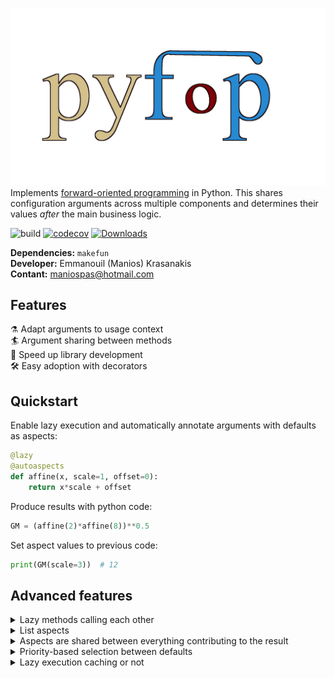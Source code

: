 ![pyfop](docs/logo.png)
Implements 
[forward-oriented programming](https://papers.ssrn.com/sol3/papers.cfm?abstract_id=4180025)
in Python. This shares configuration arguments across multiple components
and determines their values *after* the main business logic.

![build](https://github.com/maniospas/pyfop/actions/workflows/tests.yml/badge.svg)
[![codecov](https://codecov.io/gh/maniospas/pyfop/branch/main/graph/badge.svg?token=MCsMLyteqD)](https://codecov.io/gh/maniospas/pyfop)
[![Downloads](https://static.pepy.tech/personalized-badge/pyfop?period=total&units=international_system&left_color=black&right_color=orange&left_text=Downloads)](https://pepy.tech/project/pyfop)

**Dependencies:** `makefun`<br/>
**Developer:** Emmanouil (Manios) Krasanakis<br/>
**Contant:** maniospas@hotmail.com


## Features
:alembic: Adapt arguments to usage context<br>
:surfer: Argument sharing between methods<br>
:rocket: Speed up library development<br>
:hammer_and_wrench: Easy adoption with decorators

## Quickstart
Enable lazy execution and automatically annotate arguments with defaults as aspects:
```python
@lazy
@autoaspects
def affine(x, scale=1, offset=0):
    return x*scale + offset
```
Produce results with python code:
```python
GM = (affine(2)*affine(8))**0.5
```
Set aspect values to previous code:
```python
print(GM(scale=3))  # 12
```

## Advanced features
<details>
<summary>Lazy methods calling each other</summary>

```python
@lazy
@autoaspects
def gm(x, y, affine=affine):  # pass the method as an argument
    return (affine(x)*affine(y))**0.5

GM = gm(2, 8)
print(GM(scale=3))  # 12
```

</details>


<details>
<summary>List aspects</summary>

```python
print(GM.get_input_context(scale=3))
# context:
#	- scale:
#		 value: 3,
#		 priority: Priority.HIGH
#		 shares: 1
#	- offset:
#		 value: 1,
#		 priority: Priority.INCREASED
#		 shares: 4
```

</details>


<details>
<summary>Aspects are shared between everything contributing to the result</summary>

```python
@lazy
@autoaspects
def square(x, scale=1):
    return scale*x*x

print(affine(2)(scale=2))  # 4
print((affine(2)+square(1))(scale=2))  # 5
```

</details>

<details>
<summary>Priority-based selection between defaults</summary>

```python
@lazy
def logpp(x, offset=Aspect(1, Priority.INCREASED)):
    import math
    return math.log(x+offset)/math.log(2)

result = affine(2)+log(3)
print(result(scale=2))  # 5+2=7
```

</details>


<details>
<summary>Lazy execution caching or not</summary>

```python
@lazy  # sets up caching
def inc(x):
    print("running")
    return x+1

print(inc(2)())
# running
# 3 
print(inc(2)())
# 3
print(inc(3)())
# running
# 4
```

```python
@lazy_no_cache  # disables cache
def inc(x):
    print("running")
    return x+1

print(inc(2)())
# running
# 3 
print(inc(2)())
# running
# 3
print(inc(3)())
# running
# 4
```

</details>
